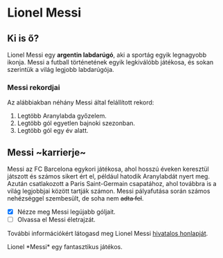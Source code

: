 # Lionel Messi

## Ki is ő?
Lionel Messi egy **argentin labdarúgó**, aki a sportág egyik legnagyobb ikonja. Messi a futball történetének egyik legkiválóbb játékosa, és sokan szerintük a világ legjobb labdarúgója.

### Messi rekordjai
Az alábbiakban néhány Messi által felállított rekord:
1. Legtöbb Aranylabda győzelem.
2. Legtöbb gól egyetlen bajnoki szezonban.
3. Legtöbb gól egy év alatt.

## Messi ~karrierje~
Messi az FC Barcelona egykori játékosa, ahol hosszú éveken keresztül játszott és számos sikert ért el, például hatodik Aranylabdát nyert meg. Azután csatlakozott a Paris Saint-Germain csapatához, ahol továbbra is a világ legjobbjai között tartják számon.
Messi pályafutása során számos nehézséggel szembesült, de soha nem ~~adta fel~~.

- [x] Nézze meg Messi legújabb góljait.
- [ ] Olvassa el Messi életrajzát.

További információkért látogasd meg Lionel Messi [hivatalos honlapját](https://www.leomessi.com/).

Lionel \*Messi\* egy fantasztikus játékos.

